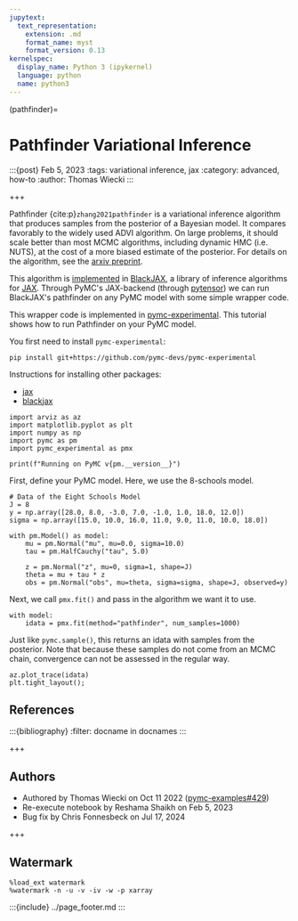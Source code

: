 ```yaml
---
jupytext:
  text_representation:
    extension: .md
    format_name: myst
    format_version: 0.13
kernelspec:
  display_name: Python 3 (ipykernel)
  language: python
  name: python3
---
```


(pathfinder)=

# Pathfinder Variational Inference

:::{post} Feb 5, 2023 
:tags: variational inference, jax 
:category: advanced, how-to
:author: Thomas Wiecki
:::

+++

Pathfinder {cite:p}`zhang2021pathfinder` is a variational inference algorithm that produces samples from the posterior of a Bayesian model. It compares favorably to the widely used ADVI algorithm. On large problems, it should scale better than most MCMC algorithms, including dynamic HMC (i.e. NUTS), at the cost of a more biased estimate of the posterior. For details on the algorithm, see the [arxiv preprint](https://arxiv.org/abs/2108.03782).

This algorithm is [implemented](https://github.com/blackjax-devs/blackjax/pull/194) in [BlackJAX](https://github.com/blackjax-devs/blackjax), a library of inference algorithms for [JAX](https://github.com/google/jax). Through PyMC's JAX-backend (through [pytensor](https://github.com/pytensor-devs/pytensor)) we can run BlackJAX's pathfinder on any PyMC model with some simple wrapper code.

This wrapper code is implemented in [pymc-experimental](https://github.com/pymc-devs/pymc-experimental/). This tutorial shows how to run Pathfinder on your PyMC model.

You first need to install `pymc-experimental`:

`pip install git+https://github.com/pymc-devs/pymc-experimental`

Instructions for installing other packages:  
- [jax](https://github.com/google/jax#installation)
- [blackjax](https://pypi.org/project/blackjax/)

```{code-cell} ipython3
import arviz as az
import matplotlib.pyplot as plt
import numpy as np
import pymc as pm
import pymc_experimental as pmx

print(f"Running on PyMC v{pm.__version__}")
```

First, define your PyMC model. Here, we use the 8-schools model.

```{code-cell} ipython3
# Data of the Eight Schools Model
J = 8
y = np.array([28.0, 8.0, -3.0, 7.0, -1.0, 1.0, 18.0, 12.0])
sigma = np.array([15.0, 10.0, 16.0, 11.0, 9.0, 11.0, 10.0, 18.0])

with pm.Model() as model:
    mu = pm.Normal("mu", mu=0.0, sigma=10.0)
    tau = pm.HalfCauchy("tau", 5.0)

    z = pm.Normal("z", mu=0, sigma=1, shape=J)
    theta = mu + tau * z
    obs = pm.Normal("obs", mu=theta, sigma=sigma, shape=J, observed=y)
```

Next, we call `pmx.fit()` and pass in the algorithm we want it to use.

```{code-cell} ipython3
with model:
    idata = pmx.fit(method="pathfinder", num_samples=1000)
```

Just like `pymc.sample()`, this returns an idata with samples from the posterior. Note that because these samples do not come from an MCMC chain, convergence can not be assessed in the regular way.

```{code-cell} ipython3
az.plot_trace(idata)
plt.tight_layout();
```

## References

:::{bibliography}
:filter: docname in docnames
:::

+++

## Authors

* Authored by Thomas Wiecki on Oct 11 2022 ([pymc-examples#429](https://github.com/pymc-devs/pymc-examples/pull/429))
* Re-execute notebook by Reshama Shaikh on Feb 5, 2023
* Bug fix by Chris Fonnesbeck on Jul 17, 2024

+++

## Watermark

```{code-cell} ipython3
%load_ext watermark
%watermark -n -u -v -iv -w -p xarray
```

:::{include} ../page_footer.md
:::
